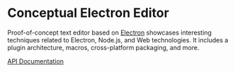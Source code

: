 # Conceptual Electron Editor

Proof-of-concept text editor based on [Electron](https://www.electronjs.org) showcases interesting techniques related to Electron,
Node.js, and Web technologies. It includes a plugin architecture, macros, cross-platform packaging, and more.

[API Documentation](https://github.com/SAKryukov/conceptual-electron-editor/blob/main/Editor/plugins/plugins.readme.md)
